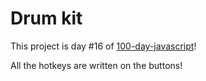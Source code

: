# Drum kit
This project is day #16 of <a href="https://github.com/grigoryan-m/100-day-javascript.git">100-day-javascript</a>!

All the hotkeys are written on the buttons!
